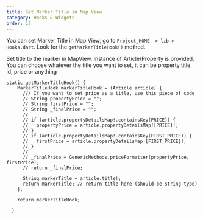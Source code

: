 ```yaml
---
title: Set Marker Title in Map View
category: Hooks & Widgets
order: 17
---
```


You can set Marker Title in Map View, go to `Project_HOME  > lib > Hooks.dart`. Look for the `getMarkerTitleHook()` method.

Set title to the marker in MapView. Instance of Article/Property is provided. You can choose whatever the title you want to set, it can be property title, id, price or anything

```
static getMarkerTitleHook() {
    MarkerTitleHook markerTitleHook = (Article article) {
      /// If you want to set price as a title, use this piece of code
      // String propertyPrice = "";
      // String firstPrice = "";
      // String _finalPrice = "";
      //
      // if (article.propertyDetailsMap!.containsKey(PRICE)) {
      //   propertyPrice = article.propertyDetailsMap![PRICE]!;
      // }
      // if (article.propertyDetailsMap!.containsKey(FIRST_PRICE)) {
      //   firstPrice = article.propertyDetailsMap![FIRST_PRICE]!;
      // }
      //
      // _finalPrice = GenericMethods.priceFormatter(propertyPrice, firstPrice);
      // return _finalPrice;

      String markerTitle = article.title!;
      return markerTitle; // return title here (should be string type) 
    };

    return markerTitleHook;

  }
```

